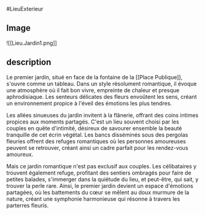 #LieuExterieur
## Image
![[Lieu.Jardin1.png]]

## description

Le premier jardin, situé en face de la fontaine de la [[Place Publique]], s'ouvre comme un tableau. Dans un style résolument romantique, il évoque une atmosphère où il fait bon vivre, empreinte de chaleur et presque aphrodisiaque. Les senteurs délicates des fleurs envoûtent les sens, créant un environnement propice à l'éveil des émotions les plus tendres.

Les allées sinueuses du jardin invitent à la flânerie, offrant des coins intimes propices aux moments partagés. C'est un lieu souvent choisi par les couples en quête d'intimité, désireux de savourer ensemble la beauté tranquille de cet écrin végétal. Les bancs disséminés sous des pergolas fleuries offrent des refuges romantiques où les personnes amoureuses peuvent se retrouver, créant ainsi un cadre parfait pour les rendez-vous amoureux.

Mais ce jardin romantique n'est pas exclusif aux couples. Les célibataires y trouvent également refuge, profitant des sentiers ombragés pour faire de petites balades, s'immerger dans la quiétude du lieu, et peut-être, qui sait, y trouver la perle rare. Ainsi, le premier jardin devient un espace d'émotions partagées, où les battements du cœur se mêlent au doux murmure de la nature, créant une symphonie harmonieuse qui résonne à travers les parterres fleuris.